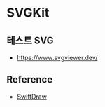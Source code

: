 # SVGKit

## 테스트 SVG
* https://www.svgviewer.dev/

## Reference
* [SwiftDraw](https://github.com/swhitty/SwiftDraw)
